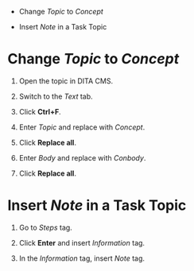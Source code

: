 - Change *Topic* to *Concept*

- Insert *Note* in a Task Topic

# Change *Topic* to *Concept*

1. Open the topic in DITA CMS.

2. Switch to the *Text* tab.

3. Click **Ctrl+F**.

4. Enter *Topic* and replace with *Concept*.

5. Click **Replace all**.

6. Enter *Body* and replace with *Conbody*.

7. Click **Replace all**.

# Insert *Note* in a Task Topic

1. Go to *Steps* tag.

2. Click **Enter** and insert *Information* tag.

3. In the *Information* tag, insert *Note* tag.
